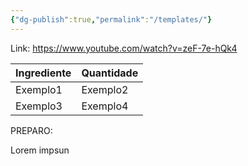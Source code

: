 ```yaml
---
{"dg-publish":true,"permalink":"/templates/"}
---
```


Link: https://www.youtube.com/watch?v=zeF-7e-hQk4



| Ingrediente | Quantidade |
| ----------- | ---------- |
| Exemplo1    | Exemplo2   |
| Exemplo3    | Exemplo4   |



PREPARO:

Lorem impsun